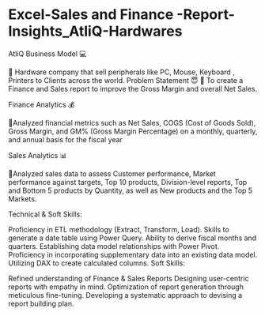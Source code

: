 # Excel-Sales and Finance -Report-Insights_AtliQ-Hardwares 
AtliQ Business Model 💻

🔹 Hardware company that sell peripherals like PC, Mouse, Keyboard , Printers to Clients across the world.
   Problem Statement 😇 
🔹 To create a Finance and Sales report to improve the Gross Margin and overall Net Sales.

  Finance Analytics 💰
 
🔹Analyzed financial metrics such as Net Sales, COGS (Cost of Goods Sold), Gross Margin, and GM% (Gross Margin Percentage) on a monthly, quarterly, and annual basis for the fiscal year

  Sales Analytics 📊
 
🔹Analyzed sales data to assess Customer performance, Market performance against targets, Top 10 products, Division-level reports, Top and Bottom 5 products by Quantity, as well as New products and the Top 5 Markets.

Technical & Soft Skills:

Proficiency in ETL methodology (Extract, Transform, Load).
Skills to generate a date table using Power Query.
Ability to derive fiscal months and quarters.
Establishing data model relationships with Power Pivot.
Proficiency in incorporating supplementary data into an existing data model.
Utilizing DAX to create calculated columns.
Soft Skills:

Refined understanding of Finance & Sales Reports
Designing user-centric reports with empathy in mind.
Optimization of report generation through meticulous fine-tuning.
Developing a systematic approach to devising a report building plan.
